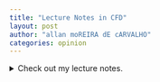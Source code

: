```yaml
---
title: "Lecture Notes in CFD"
layout: post
author: "allan moREIRA dE cARVALHO"
categories: opinion
---
```

<details>
<summary markdown="span">Check out my lecture notes.</summary>

<iframe src="https://allanmodc.github.io/cfd" onload='javascript:(function(o){o.style.height=o.contentWindow.document.body.scrollHeight+"px";}(this));'   style="height:200px;width:100%;border:none;overflow:hidden;" frameborder="0" scrolling="no"></iframe>
</details>

